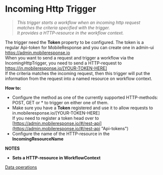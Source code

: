 # Incoming Http Trigger
>*This trigger starts a workflow when an incoming http request matches the criteria specified with the trigger.  
>It provides a HTTP-resource in the workflow context.*  

The trigger need the **Token** property to be configured. The token is a regular Api-token for MobileResponse and you can create one in admin-ui https://admin.mobileresponse.io  
When you want to send a request and trigger a workflow via the IncomingHttpTrigger, you need to send a HTTP-request to https://in.mobileresponse.io/[YOUR-TOKEN-HERE]  
If the criteria matches the incoming request, then this trigger will put the information from the request into a named resource on workflow context.


**How to:**  

- Configure the method as one of the currently supported HTTP-methods: POST, GET or * to trigger on either one of them.
- Make sure you have a **Token** registered and use it to allow requests to in.mobileresponse.io/[YOUR-TOKEN-HERE]   
If you need to register a token head over to [https://admin.mobileresponse.io/#/rest-api](https://admin.mobileresponse.io/#/rest-api "Api-tokens")
- Configure the name of the HTTP-resource in the **IncomingResourceName**

**NOTES**

- **Sets a HTTP-resource in WorkflowContext**


[Data operations](Dataoperations.md) 
